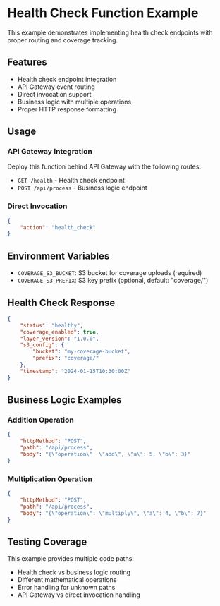 # Health Check Function Example

This example demonstrates implementing health check endpoints with proper routing and coverage tracking.

## Features

- Health check endpoint integration
- API Gateway event routing
- Direct invocation support
- Business logic with multiple operations
- Proper HTTP response formatting

## Usage

### API Gateway Integration

Deploy this function behind API Gateway with the following routes:
- `GET /health` - Health check endpoint
- `POST /api/process` - Business logic endpoint

### Direct Invocation

```json
{
    "action": "health_check"
}
```

## Environment Variables

- `COVERAGE_S3_BUCKET`: S3 bucket for coverage uploads (required)
- `COVERAGE_S3_PREFIX`: S3 key prefix (optional, default: "coverage/")

## Health Check Response

```json
{
    "status": "healthy",
    "coverage_enabled": true,
    "layer_version": "1.0.0",
    "s3_config": {
        "bucket": "my-coverage-bucket",
        "prefix": "coverage/"
    },
    "timestamp": "2024-01-15T10:30:00Z"
}
```

## Business Logic Examples

### Addition Operation
```json
{
    "httpMethod": "POST",
    "path": "/api/process",
    "body": "{\"operation\": \"add\", \"a\": 5, \"b\": 3}"
}
```

### Multiplication Operation
```json
{
    "httpMethod": "POST",
    "path": "/api/process",
    "body": "{\"operation\": \"multiply\", \"a\": 4, \"b\": 7}"
}
```

## Testing Coverage

This example provides multiple code paths:
- Health check vs business logic routing
- Different mathematical operations
- Error handling for unknown paths
- API Gateway vs direct invocation handling